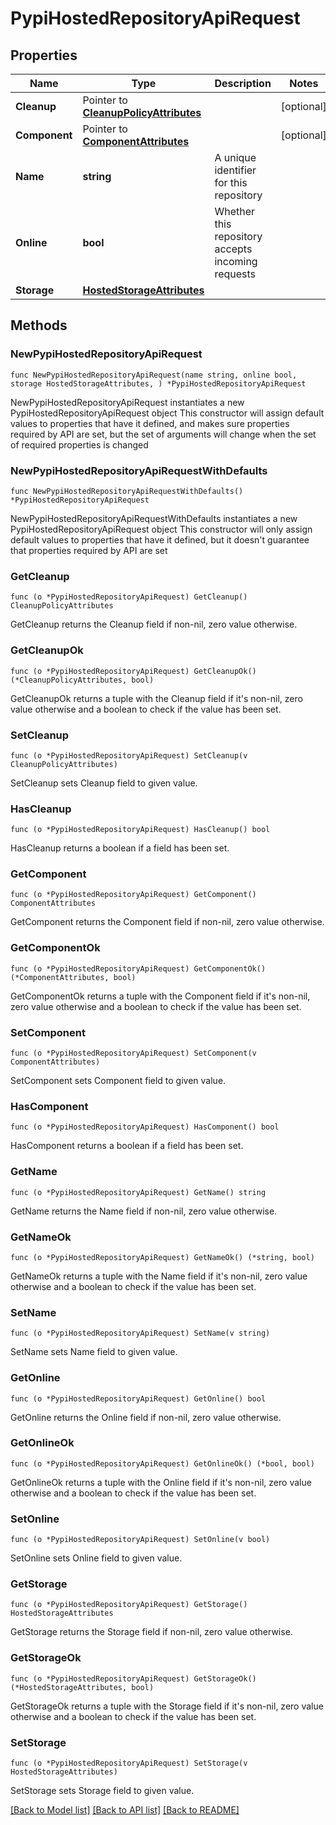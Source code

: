 # PypiHostedRepositoryApiRequest

## Properties

Name | Type | Description | Notes
------------ | ------------- | ------------- | -------------
**Cleanup** | Pointer to [**CleanupPolicyAttributes**](CleanupPolicyAttributes.md) |  | [optional] 
**Component** | Pointer to [**ComponentAttributes**](ComponentAttributes.md) |  | [optional] 
**Name** | **string** | A unique identifier for this repository | 
**Online** | **bool** | Whether this repository accepts incoming requests | 
**Storage** | [**HostedStorageAttributes**](HostedStorageAttributes.md) |  | 

## Methods

### NewPypiHostedRepositoryApiRequest

`func NewPypiHostedRepositoryApiRequest(name string, online bool, storage HostedStorageAttributes, ) *PypiHostedRepositoryApiRequest`

NewPypiHostedRepositoryApiRequest instantiates a new PypiHostedRepositoryApiRequest object
This constructor will assign default values to properties that have it defined,
and makes sure properties required by API are set, but the set of arguments
will change when the set of required properties is changed

### NewPypiHostedRepositoryApiRequestWithDefaults

`func NewPypiHostedRepositoryApiRequestWithDefaults() *PypiHostedRepositoryApiRequest`

NewPypiHostedRepositoryApiRequestWithDefaults instantiates a new PypiHostedRepositoryApiRequest object
This constructor will only assign default values to properties that have it defined,
but it doesn't guarantee that properties required by API are set

### GetCleanup

`func (o *PypiHostedRepositoryApiRequest) GetCleanup() CleanupPolicyAttributes`

GetCleanup returns the Cleanup field if non-nil, zero value otherwise.

### GetCleanupOk

`func (o *PypiHostedRepositoryApiRequest) GetCleanupOk() (*CleanupPolicyAttributes, bool)`

GetCleanupOk returns a tuple with the Cleanup field if it's non-nil, zero value otherwise
and a boolean to check if the value has been set.

### SetCleanup

`func (o *PypiHostedRepositoryApiRequest) SetCleanup(v CleanupPolicyAttributes)`

SetCleanup sets Cleanup field to given value.

### HasCleanup

`func (o *PypiHostedRepositoryApiRequest) HasCleanup() bool`

HasCleanup returns a boolean if a field has been set.

### GetComponent

`func (o *PypiHostedRepositoryApiRequest) GetComponent() ComponentAttributes`

GetComponent returns the Component field if non-nil, zero value otherwise.

### GetComponentOk

`func (o *PypiHostedRepositoryApiRequest) GetComponentOk() (*ComponentAttributes, bool)`

GetComponentOk returns a tuple with the Component field if it's non-nil, zero value otherwise
and a boolean to check if the value has been set.

### SetComponent

`func (o *PypiHostedRepositoryApiRequest) SetComponent(v ComponentAttributes)`

SetComponent sets Component field to given value.

### HasComponent

`func (o *PypiHostedRepositoryApiRequest) HasComponent() bool`

HasComponent returns a boolean if a field has been set.

### GetName

`func (o *PypiHostedRepositoryApiRequest) GetName() string`

GetName returns the Name field if non-nil, zero value otherwise.

### GetNameOk

`func (o *PypiHostedRepositoryApiRequest) GetNameOk() (*string, bool)`

GetNameOk returns a tuple with the Name field if it's non-nil, zero value otherwise
and a boolean to check if the value has been set.

### SetName

`func (o *PypiHostedRepositoryApiRequest) SetName(v string)`

SetName sets Name field to given value.


### GetOnline

`func (o *PypiHostedRepositoryApiRequest) GetOnline() bool`

GetOnline returns the Online field if non-nil, zero value otherwise.

### GetOnlineOk

`func (o *PypiHostedRepositoryApiRequest) GetOnlineOk() (*bool, bool)`

GetOnlineOk returns a tuple with the Online field if it's non-nil, zero value otherwise
and a boolean to check if the value has been set.

### SetOnline

`func (o *PypiHostedRepositoryApiRequest) SetOnline(v bool)`

SetOnline sets Online field to given value.


### GetStorage

`func (o *PypiHostedRepositoryApiRequest) GetStorage() HostedStorageAttributes`

GetStorage returns the Storage field if non-nil, zero value otherwise.

### GetStorageOk

`func (o *PypiHostedRepositoryApiRequest) GetStorageOk() (*HostedStorageAttributes, bool)`

GetStorageOk returns a tuple with the Storage field if it's non-nil, zero value otherwise
and a boolean to check if the value has been set.

### SetStorage

`func (o *PypiHostedRepositoryApiRequest) SetStorage(v HostedStorageAttributes)`

SetStorage sets Storage field to given value.



[[Back to Model list]](../README.md#documentation-for-models) [[Back to API list]](../README.md#documentation-for-api-endpoints) [[Back to README]](../README.md)



